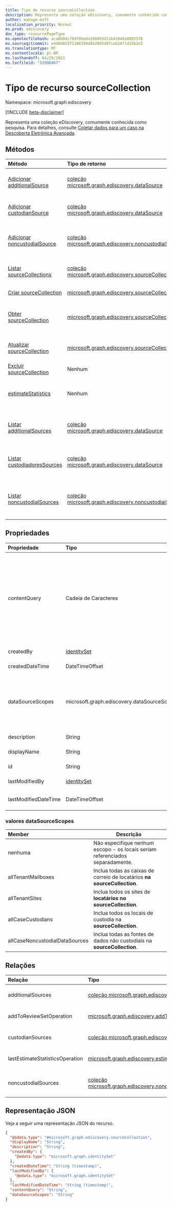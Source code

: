 ```yaml
---
title: Tipo de recurso sourceCollection
description: Representa uma coleção eDiscovery, comumente conhecida como pesquisa.
author: mahage-msft
localization_priority: Normal
ms.prod: ediscovery
doc_type: resourcePageType
ms.openlocfilehash: aca8b0dcf89f00ada59b093d1164104da0885578
ms.sourcegitcommit: e440d855f1106390d842905d97ceb16f143db2e5
ms.translationtype: MT
ms.contentlocale: pt-BR
ms.lasthandoff: 04/29/2021
ms.locfileid: "52080467"
---
```

# <a name="sourcecollection-resource-type"></a>Tipo de recurso sourceCollection

Namespace: microsoft.graph.ediscovery

[!INCLUDE [beta-disclaimer](../../includes/beta-disclaimer.md)]

Representa uma coleção eDiscovery, comumente conhecida como pesquisa. Para detalhes, consulte [Coletar dados para um caso na Descoberta Eletrônica Avançada](/microsoft-365/compliance/collecting-data-for-ediscovery).

## <a name="methods"></a>Métodos

|Método|Tipo de retorno|Descrição|
|:---|:---|:---|
|[Adicionar additionalSource](../api/ediscovery-sourcecollection-post-additionalsources.md)|[coleção microsoft.graph.ediscovery.dataSource](../resources/ediscovery-datasource.md)|Adicione um **objeto dataSource** adicional à coleção de origem.|
|[Adicionar custodianSource](../api/ediscovery-sourcecollection-post-custodiansources.md)|[coleção microsoft.graph.ediscovery.dataSource](../resources/ediscovery-datasource.md)|Adicionar um objeto **dataSource custodiante** à coleção de origem.|
|[Adicionar noncustodialSource](../api/ediscovery-sourcecollection-post-noncustodialsources.md)|[coleção microsoft.graph.ediscovery.noncustodialSource](../resources/ediscovery-noncustodialdatasource.md)|Adicione um objeto **noncustodialSource** de origem não custodial à coleção de origem.|
|[Listar sourceCollections](../api/ediscovery-case-list-sourcecollections.md)|[coleção microsoft.graph.ediscovery.sourceCollection](../resources/ediscovery-sourcecollection.md)|Obter uma lista dos **objetos sourceCollection** e suas propriedades.|
|[Criar sourceCollection](../api/ediscovery-case-post-sourcecollections.md)|[microsoft.graph.ediscovery.sourceCollection](../resources/ediscovery-sourcecollection.md)|Crie um novo **objeto sourceCollection.**|
|[Obter sourceCollection](../api/ediscovery-sourcecollection-get.md)|[microsoft.graph.ediscovery.sourceCollection](../resources/ediscovery-sourcecollection.md)|Leia as propriedades e as relações de um **objeto sourceCollection.**|
|[Atualizar sourceCollection](../api/ediscovery-sourcecollection-update.md)|[microsoft.graph.ediscovery.sourceCollection](../resources/ediscovery-sourcecollection.md)|Atualize as propriedades de um **objeto sourceCollection.**|
|[Excluir sourceCollection](../api/ediscovery-sourcecollection-delete.md)|Nenhum|Exclua **um objeto sourceCollection.**|
|[estimateStatistics](../api/ediscovery-sourcecollection-estimatestatistics.md)|Nenhum|Execute uma estimativa do número de emails e documentos na coleção de origem.|
|[Listar additionalSources](../api/ediscovery-sourcecollection-list-additionalsources.md)|[coleção microsoft.graph.ediscovery.dataSource](../resources/ediscovery-datasource.md)|Obter uma lista de **objetos dataSource adicionais** associados a uma coleção de origem.|
|[Listar custodiadoresSources](../api/ediscovery-sourcecollection-list-custodiansources.md)|[coleção microsoft.graph.ediscovery.dataSource](../resources/ediscovery-datasource.md)|Obter uma lista de objetos **dataSource custodiantes** associados a uma coleção de origem.|
|[Listar noncustodialSources](../api/ediscovery-sourcecollection-list-noncustodialsources.md)|[coleção microsoft.graph.ediscovery.noncustodialSource](../resources/ediscovery-noncustodialdatasource.md)|Obter uma lista de fontes não custodiais **objetos noncustodialSource** associados a uma coleção de origem.|

## <a name="properties"></a>Propriedades

|Propriedade|Tipo|Descrição|
|:---|:---|:---|
|contentQuery|Cadeia de Caracteres|A cadeia de caracteres de consulta na consulta KQL (Keyword Query Language). Para obter detalhes, consulte [Consultas de palavra-chave e condições de pesquisa para Pesquisa de Conteúdo e Descoberta De Conteúdo.](https://docs.microsoft.com/microsoft-365/compliance/keyword-queries-and-search-conditions)  Você pode refinar pesquisas usando campos emparelhados com valores; por exemplo, *subject:"Quarterly Financials" AND Date>=06/01/2016 AND Date<=07/01/2016*|
|createdBy|[identitySet](../resources/identityset.md)|O usuário que criou **o sourceCollection**.|
|createdDateTime|DateTimeOffset|A data e a hora em **que o sourceCollection** foi criado.|
|dataSourceScopes|microsoft.graph.ediscovery.dataSourceScopes|Quando especificado, a coleção se estenderá por um serviço para uma carga de trabalho inteira. Os valores possíveis são: `none` , , , , `allTenantMailboxes` `allTenantSites` `allCaseCustodians` `allCaseNoncustodialDataSources` .|
|description|String|A descrição da **sourceCollection**|
|displayName|String|O nome de exibição da **sourceCollection**|
|id|String| A ID da **sourceCollection**. Somente leitura. |
|lastModifiedBy|[identitySet](../resources/identityset.md)|O último usuário que modificou **o sourceCollection**.|
|lastModifiedDateTime|DateTimeOffset|A última data e hora em **que o sourceCollection** foi modificado.|

### <a name="datasourcescopes-values"></a>valores dataSourceScopes

|Member|Descrição|
|:----|-----------|
|nenhuma|Não especifique nenhum escopo - os locais seriam referenciados separadamente.|
|allTenantMailboxes|Inclua todas as caixas de correio de locatários **na sourceCollection**.|
|allTenantSites|Inclua todos os sites de **locatários no sourceCollection**.|
|allCaseCustodians|Inclua todos os locais de custodia na **sourceCollection**.|
|allCaseNoncustodialDataSources|Inclua todas as fontes de dados não custodiais na **sourceCollection**.|

## <a name="relationships"></a>Relações

|Relação|Tipo|Descrição|
|:---|:---|:---|
|additionalSources|[coleção microsoft.graph.ediscovery.dataSource](../resources/ediscovery-datasource.md)|Adiciona uma fonte adicional à **sourceCollection**.|
|addToReviewSetOperation|[microsoft.graph.ediscovery.addToReviewSetOperation](../resources/ediscovery-addtoreviewsetoperation.md)|Adiciona os resultados do **sourceCollection** ao **reviewSet especificado.**|
|custodianSources|[coleção microsoft.graph.ediscovery.dataSource](../resources/ediscovery-datasource.md)|**Fontes de** custodia que estão incluídas na **sourceCollection**.|
|lastEstimateStatisticsOperation|[microsoft.graph.ediscovery.estimateStatisticsOperation](../resources/ediscovery-estimatestatisticsoperation.md)|A última operação de estimativa associada à **sourceCollection**.|
|noncustodialSources|[coleção microsoft.graph.ediscovery.noncustodialDataSource](../resources/ediscovery-noncustodialdatasource.md)|**fontes noncustodialDataSource** incluídas na **sourceCollection**|

## <a name="json-representation"></a>Representação JSON

Veja a seguir uma representação JSON do recurso.
<!-- {
  "blockType": "resource",
  "keyProperty": "id",
  "@odata.type": "microsoft.graph.ediscovery.sourceCollection",
  "openType": false
}
-->

``` json
{
  "@odata.type": "#microsoft.graph.ediscovery.sourceCollection",
  "displayName": "String",
  "description": "String",
  "createdBy": {
    "@odata.type": "microsoft.graph.identitySet"
  },
  "createdDateTime": "String (timestamp)",
  "lastModifiedBy": {
    "@odata.type": "microsoft.graph.identitySet"
  },
  "lastModifiedDateTime": "String (timestamp)",
  "contentQuery": "String",
  "dataSourceScopes": "String"
}
```
